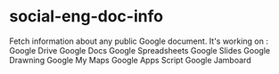 # social-eng-doc-info
Fetch information about any public Google document. 
It's working on :  
Google Drive
Google Docs 
Google Spreadsheets 
Google Slides
Google Drawning
Google My Maps
Google Apps Script 
Google Jamboard
